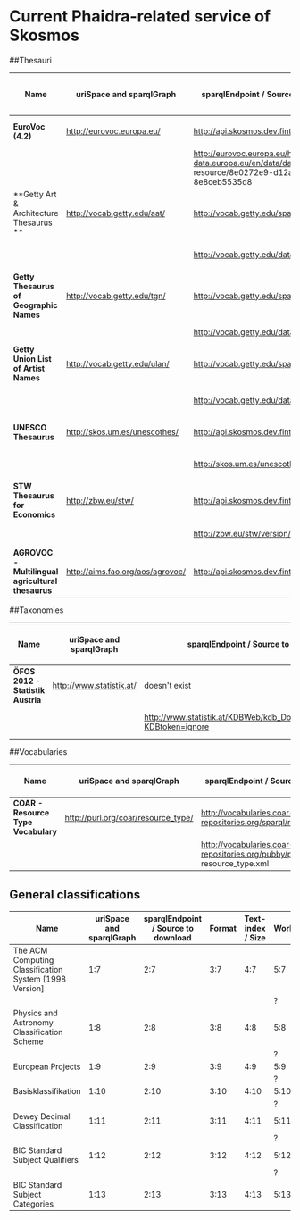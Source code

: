 # Current Phaidra-related service of Skosmos

##Thesauri

| **Name** | **uriSpace and sparqlGraph** | **sparqlEndpoint / Source to download** |**Format** | **Text-index / TDB Size** | **Works** |
| -- | -- | -- | -- | -- | -- |
| **EuroVoc (4.2)**| http://eurovoc.europa.eu/ |  http://api.skosmos.dev.finto.fi/sparql | SKOS | Yes  |  online ![](Images/tick.png) |
| | | http://eurovoc.europa.eu/http://open-data.europa.eu/en/data/dataset/eurovoc/ resource/8e0272e9-d12a-4e78-9fe7-8e8ceb5535d8 |.rdf |   ![](Images/question_mark.png) 900 MB | local ![](Images/tick.png) |
| **Getty Art & Architecture Thesaurus ** |http://vocab.getty.edu/aat/ | http://vocab.getty.edu/sparql | SKOS | *No* | online ![](Images/delete.png) |
| | | http://vocab.getty.edu/dataset/aat/full.zip | .nt | 5,9 GB | local ![](Images/tick.png)|  
| **Getty Thesaurus of Geographic Names** | http://vocab.getty.edu/tgn/ | http://vocab.getty.edu/sparql | SKOS | *No* | online ![](Images/delete.png)| 
| | | http://vocab.getty.edu/dataset/tgn/full.zip | .nt |69 GB |  ![](Images/tick.png) |
| **Getty Union List of Artist Names** | http://vocab.getty.edu/ulan/ | http://vocab.getty.edu/sparql | SKOS | *No* | online ![](Images/delete.png)| 
| | | http://vocab.getty.edu/dataset/ulan/full.zip | .nt |16 GB | local ![](Images/tick.png) |
|  **UNESCO Thesaurus** | http://skos.um.es/unescothes/ | http://api.skosmos.dev.finto.fi/sparql | SKOS | Yes | online ![](Images/tick.png) |
|  |   | http://skos.um.es/unescothes/ |  .rdf| 25 MB  | local ![](Images/tick.png) |
| **STW Thesaurus for Economics** | http://zbw.eu/stw/ | http://api.skosmos.dev.finto.fi/sparql | SKOS | Yes  |![](Images/tick.png) |
| | | http://zbw.eu/stw/version/latest/about | .rdf / .nt / .ttl | ![](Images/question_mark.png) |  local ![](Images/delete.png)|
| **AGROVOC - Multilingual agricultural thesaurus** | http://aims.fao.org/aos/agrovoc/ | http://api.skosmos.dev.finto.fi/sparql | SKOS | Yes | online ![](Images/tick.png) |


##Taxonomies

| **Name** | **uriSpace and sparqlGraph** | **sparqlEndpoint / Source to download** |**Format** | **Text-index / TDB Size** | **Works** |
| -- | -- | -- | -- | -- | -- |
| **ÖFOS 2012 - Statistik Austria** | http://www.statistik.at/ | doesn't exist | -  | - | online ![](Images/delete.png)  | 
|  |  | http://www.statistik.at/KDBWeb/kdb_DownloadsAnzeigen.do?KDBtoken=ignore | CSV, PDF, XLS |  ![](Images/question_mark.png)  | offline ![](Images/tick.png)  |

##Vocabularies

| **Name** | **uriSpace and sparqlGraph** | **sparqlEndpoint / Source to download** |**Format** | **Text-index / Size** | **Works** |
| -- | -- | -- | -- | -- | -- |
| **COAR - Resource Type Vocabulary** |  http://purl.org/coar/resource_type/ | http://vocabularies.coar-repositories.org/sparql/repositories/coar | *SKOS-XL* | ![](Images/question_mark.png) | online ![](Images/delete.png) |
| | | http://vocabularies.coar-repositories.org/pubby/page/ resource_type.xml | SKOS-XL |  ![](Images/question_mark.png) | offline ![](Images/tick.png) |

## General classifications

| **Name** | **uriSpace and sparqlGraph** | **sparqlEndpoint / Source to download** |**Format** | **Text-index / Size** | **Works** |
| -- | -- | -- | -- | -- | -- |
| The ACM Computing Classification System [1998 Version]| 1:7 | 2:7 | 3:7 | 4:7 | 5:7 | 
|  |  |  |  |  | ? |
|Physics and Astronomy Classification Scheme| 1:8 | 2:8 | 3:8 | 4:8 | 5:8 |
|  |  |  |  |  | ? |
| European Projects | 1:9 | 2:9 | 3:9 | 4:9 | 5:9 |
|  |  |  |  |  | ? |
| Basisklassifikation | 1:10 | 2:10 | 3:10 | 4:10 | 5:10 |
|  |  |  |  |  | ? |
| Dewey Decimal Classification | 1:11 | 2:11 | 3:11 | 4:11 | 5:11 |
|  |  |  |  |  | ? |
| BIC Standard Subject Qualifiers | 1:12 | 2:12 | 3:12 | 4:12 | 5:12 |
|  |  |  |  |  | ? |
| BIC Standard Subject Categories | 1:13 | 2:13 | 3:13 | 4:13 | 5:13 | 
